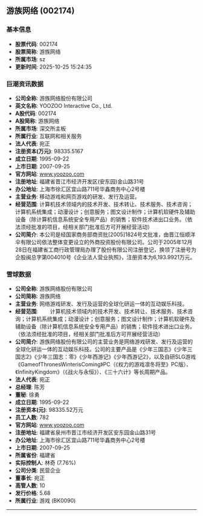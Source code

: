 ## 游族网络 (002174)

### 基本信息

- **股票代码**: 002174
- **股票简称**: 游族网络
- **所属市场**: sz
- **更新时间**: 2025-10-25 15:24:35

### 巨潮资讯数据

- **公司全称**: 游族网络股份有限公司
- **英文名称**: YOOZOO Interactive Co., Ltd.
- **A股代码**: 002174
- **A股简称**: 游族网络
- **所属市场**: 深交所主板
- **所属行业**: 互联网和相关服务
- **法人代表**: 宛正
- **注册资本(万元)**: 98335.5167
- **成立日期**: 1995-09-22
- **上市日期**: 2007-09-25
- **官方网站**: www.yoozoo.com
- **注册地址**: 福建省晋江市经济开发区(安东园)金山路31号
- **办公地址**: 上海市徐汇区宜山路711号华鑫商务中心2号楼
- **主营业务**: 移动游戏和网页游戏的研发、发行及运营。
- **经营范围**: 计算机技术领域内的技术开发、技术转让、技术服务、技术咨询；计算机系统集成；动漫设计；创意服务；图文设计制作；计算机软硬件及辅助设备（除计算机信息系统安全专用产品）的销售；软件技术进出口业务。（依法须经批准的项目，经相关部门批准后方可开展经营活动）
- **公司简介**: 本公司是经国家商务部商资批[2005]1824号文批准，由晋江恒顺洋伞有限公司依法整体变更设立的外商投资股份有限公司。公司于2005年12月28日在福建省工商行政管理局办理了股份有限公司注册登记，换领了注册号为企股闽总字第004010号《企业法人营业执照》，注册资本为6,193.9921万元。

### 雪球数据

- **公司全称**: 游族网络股份有限公司
- **公司简称**: 游族网络
- **主营业务**: 网络游戏研发、发行及运营的全球化研运一体的互动娱乐科技。
- **经营范围**: 　　计算机技术领域内的技术开发、技术转让、技术服务、技术咨询；计算机系统集成；动漫设计；创意服务；图文设计制作；计算机软硬件及辅助设备（除计算机信息系统安全专用产品）的销售；软件技术进出口业务。（依法须经批准的项目，经相关部门批准后方可开展经营活动）
- **公司简介**: 游族网络股份有限公司的主营业务是网络游戏研发、发行及运营的全球化研运一体的互动娱乐科技。公司的主要产品是《少年三国志》《少年三国志2》《少年三国志：零》《少年西游记》《少年西游记2》，以及自研SLG游戏《GameofThronesWinterisComing》PC（《权力的游戏凛冬将至》PC版）、《InfinityKingdom》（《战火与永恒》）、《三十六计》等长周期产品。
- **法人代表**: 宛正
- **总经理**: 陈芳
- **董秘**: 徐勇
- **成立日期**: 1995-09-22
- **注册资本(元)**: 98335.52万元
- **员工人数**: 782
- **官方网站**: www.yoozoo.com
- **注册地址**: 福建省泉州市晋江市经济开发区安东园金山路31号
- **办公地址**: 上海市徐汇区宜山路711号华鑫商务中心2号楼
- **上市日期**: 2007-09-25
- **所属省份**: 福建省
- **实际控制人**: 林奇 (7.76%)
- **公司分类**: 民营企业
- **董事长**: 宛正
- **高管人数**: 10
- **发行价格**: 5.68
- **所属行业**: 游戏 (BK0090)

---